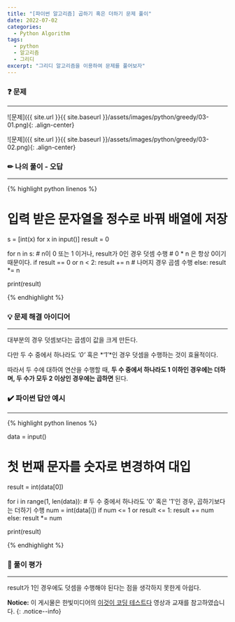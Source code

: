 ```yaml
---
title: "[파이썬 알고리즘] 곱하기 혹은 더하기 문제 풀이"
date: 2022-07-02
categories:
  - Python Algorithm
tags:
  - python
  - 알고리즘
  - 그리디
excerpt: "그리디 알고리즘을 이용하여 문제를 풀어보자"
---
```


### ❓ 문제

---

![문제]({{ site.url }}{{ site.baseurl }}/assets/images/python/greedy/03-01.png){: .align-center}

![문제]({{ site.url }}{{ site.baseurl }}/assets/images/python/greedy/03-02.png){: .align-center}


### ✏ 나의 풀이 - 오답

---

{% highlight python linenos %}

# 입력 받은 문자열을 정수로 바꿔 배열에 저장
s = [int(x) for x in input()]
result = 0

for n in s:
    # n이 0 또는 1 이거나, result가 0인 경우 덧셈 수행
    # 0 * n 은 항상 0이기 때문이다.
    if result == 0 or n < 2:
        result += n
    # 나머지 경우 곱셈 수행
    else:
        result *= n

print(result)

{% endhighlight %}


### 💡 문제 해결 아이디어

---

대부분의 경우 덧셈보다는 곱셈이 값을 크게 만든다.

다만 두 수 중에서 하나라도 *‘0’* 혹은 *‘1’*인 경우 덧셈을 수행하는 것이 효율적이다.

따라서 두 수에 대하여 연산을 수행할 때, **두 수 중에서 하나라도 1 이하인 경우에는 더하며, 두 수가 모두 2 이상인 경우에는 곱하면** 된다.


### ✔️ 파이썬 답안 예시

---

{% highlight python linenos %}

data = input()

# 첫 번째 문자를 숫자로 변경하여 대입
result = int(data[0])

for i in range(1, len(data)):
		# 두 수 중에서 하나라도 '0' 혹은 '1'인 경우, 곱하기보다는 더하기 수행
		num = int(data[i])
		if num <= 1 or result <= 1:
				result += num
		else:
				result *= num

print(result)

{% endhighlight %}


### 💬 풀이 평가

---

result가 1인 경우에도 덧셈을 수행해야 된다는 점을 생각하지 못한게 아쉽다.


**Notice:** 이 게시물은 한빛미디어의 [이것이 코딩 테스트다](youtube.com/watch?v=_TG0hVYJ6D8&feature=youtu.be) 영상과 교재를 참고하였습니다.
{: .notice--info}